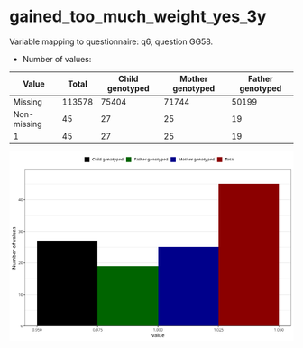# gained_too_much_weight_yes_3y
Variable mapping to questionnaire: q6, question GG58.
- Number of values:

| Value | Total | Child genotyped | Mother genotyped | Father genotyped |
| ----- | ----- | --------------- | ---------------- | ---------------- |
| Missing | 113578 | 75404 | 71744 | 50199 |
| Non-missing | 45 | 27 | 25 | 19 |
| 1 | 45 | 27 | 25 | 19 |



![](gained_too_much_weight_yes_3y_n.png)



